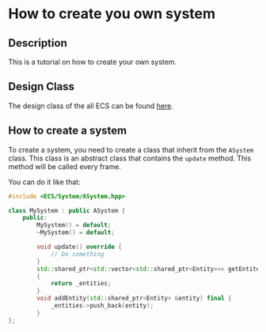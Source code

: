 # How to create you own system

## Description
This is a tutorial on how to create your own system.

## Design Class
The design class of the all ECS can be found [here](../../doc/ECS/README.md).

## How to create a system

To create a system, you need to create a class that inherit from the `ASystem` class. This class is an abstract class that contains the `update` method. This method will be called every frame.

You can do it like that:
```cpp
#include <ECS/System/ASystem.hpp>

class MySystem : public ASystem {
    public:
        MySystem() = default;
        ~MySystem() = default;

        void update() override {
            // Do something
        }
        std::shared_ptr<std::vector<std::shared_ptr<Entity>>> getEntites() final std::shared_ptr<std::vector<std::shared_ptr<Entity>>> ScaleSystem::getEntites()
        {
            return _entities;
        }
        void addEntity(std::shared_ptr<Entity> &entity) final {
            _entities->push_back(entity);
        }
};
```

